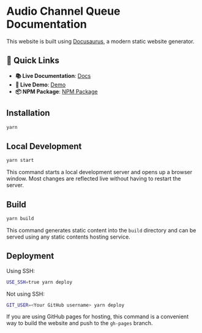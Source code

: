 # Audio Channel Queue Documentation

This website is built using [Docusaurus](https://docusaurus.io/), a modern static website generator.

## 🔗 Quick Links

- **📚 Live Documentation**: [Docs](https://tonycarpenter21.github.io/audio-queue-docs/)
- **🎵 Live Demo**: [Demo](https://tonycarpenter21.github.io/audio-queue-demo/queue-management)
- **📦 NPM Package**: [NPM Package](https://www.npmjs.com/package/audio-channel-queue)

## Installation

```bash
yarn
```

## Local Development

```bash
yarn start
```

This command starts a local development server and opens up a browser window. Most changes are reflected live without having to restart the server.

## Build

```bash
yarn build
```

This command generates static content into the `build` directory and can be served using any static contents hosting service.

## Deployment

Using SSH:

```bash
USE_SSH=true yarn deploy
```

Not using SSH:

```bash
GIT_USER=<Your GitHub username> yarn deploy
```

If you are using GitHub pages for hosting, this command is a convenient way to build the website and push to the `gh-pages` branch.
